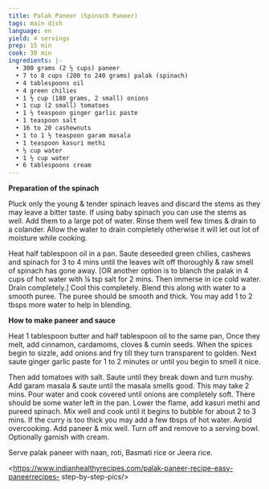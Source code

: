 ```yaml
---
title: Palak Paneer (Spinach Paneer)
tags: main dish
language: en
yield: 4 servings
prep: 15 min
cook: 30 min
ingredients: |-
  • 300 grams (2 ½ cups) paneer
  • 7 to 8 cups (200 to 240 grams) palak (spinach)
  • 4 tablespoons oil
  • 4 green chilies
  • 1 ½ cup (180 grams, 2 small) onions
  • 1 cup (2 small) tomatoes
  • 1 ½ teaspoon ginger garlic paste
  • 1 teaspoon salt
  • 16 to 20 cashewnuts
  • 1 to 1 ½ teaspoon garam masala
  • 1 teaspoon kasuri methi
  • ½ cup water
  • 1 ½ cup water
  • 6 tablespoons cream
---
```

 **Preparation of the spinach**

Pluck only the young & tender spinach leaves and discard the stems as they may leave a bitter taste. If using baby spinach you can use the stems as well. Add them to a large pot of water. Rinse them well few times & drain to a colander. Allow the water to drain completely otherwise it will let out lot of moisture while
cooking.

Heat half tablespoon oil in a pan. Saute deseeded green chilies, cashews and spinach for 3 to 4 mins until the leaves wilt off thoroughly & raw smell of spinach has gone away. \[OR another option is to blanch the palak in 4 cups of hot water with ¼ tsp salt for 2 mins. Then immerse in ice cold water. Drain completely.] Cool this completely. Blend this along with water to a smooth puree. The puree should be smooth and thick. You may add 1 to 2 tbsps more water to help in blending.

**How to make paneer and sauce**

Heat 1 tablespoon butter and half tablespoon oil to the same pan, Once they melt, add cinnamon, cardamoms, cloves & cumin seeds. When the spices begin to sizzle, add onions and fry till they turn transparent to golden. Next saute ginger garlic paste for 1 to 2 minutes or until you begin to smell it nice.

Then add tomatoes with salt. Saute until they break down and turn mushy. Add garam masala & saute until the masala smells good. This may take 2 mins. Pour water and cook covered until onions are completely soft. There should be some water left in the pan. Lower the flame, add kasuri methi and pureed spinach. Mix well and cook until it begins to bubble for about 2 to 3 mins. If the curry is too thick you may add a few tbsps of hot water. Avoid overcooking. Add paneer & mix well. Turn off and remove to a serving bowl. Optionally garnish with cream.

Serve palak paneer with naan, roti, Basmati rice or Jeera rice.[](<https://www.indianhealthyrecipes.com/palak-paneer-recipe-easy-paneerrecipes- step-by-step-pics/>)

<https://www.indianhealthyrecipes.com/palak-paneer-recipe-easy-paneerrecipes- step-by-step-pics/>